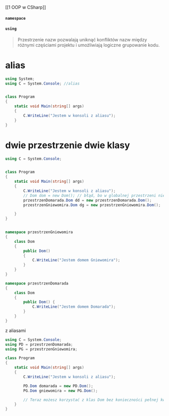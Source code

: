 [[1 OOP w CSharp]]


#### `namespace`
#### `using`

> Przestrzenie nazw pozwalają uniknąć konfliktów nazw między różnymi częściami projektu i umożliwiają logiczne grupowanie kodu.


# alias
```c#
using System;
using C = System.Console; //alias


class Program
{
    static void Main(string[] args)
    {
        C.WriteLine("Jestem w konsoli z aliasu");
    }
}
```

# dwie przestrzenie dwie klasy
```c#
using C = System.Console;


class Program
{
    static void Main(string[] args)
    {
        C.WriteLine("Jestem w konsoli z aliasu");
        // Dom dom = new Dom(); // błąd, bo w globalnej przestrzeni nie ma Dom
        przestrzenDomarada.Dom dd = new przestrzenDomarada.Dom();
        przestrzenGniewomira.Dom dg = new przestrzenGniewomira.Dom();

    }
}


namespace przestrzenGniewomira
{
    class Dom
    {
        public Dom()
        {
            C.WriteLine("Jestem domem Gniewomira");
        }
    }
}

namespace przestrzenDomarada
{
    class Dom
    {
        public Dom() {
            C.WriteLine("Jestem domem Domarada");
        }
    }
}
```

z aliasami
```c#
using C = System.Console;
using PD = przestrzenDomarada;
using PG = przestrzenGniewomira;

class Program
{
    static void Main(string[] args)
    {
        C.WriteLine("Jestem w konsoli z aliasu");

        PD.Dom domarada = new PD.Dom();
        PG.Dom gniewomira = new PG.Dom();

        // Teraz możesz korzystać z klas Dom bez konieczności pełnej kwalifikacji nazw przestrzeni nazw.
    }
}

```

